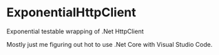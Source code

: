 # ExponentialHttpClient
Exponential testable wrapping of .Net HttpClient 

Mostly just me figuring out hot to use .Net Core with Visual Studio Code.
